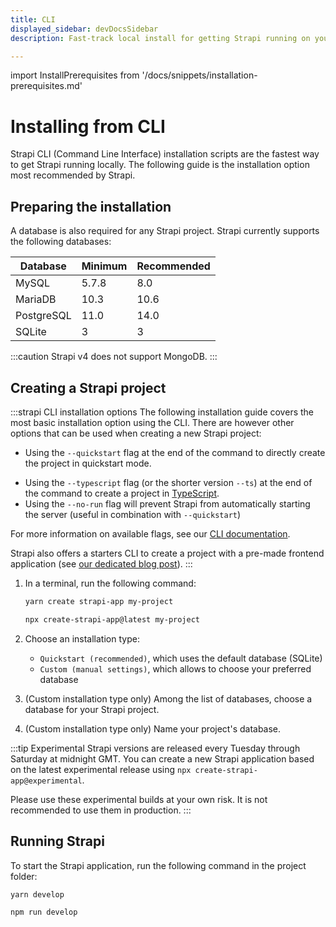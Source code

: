 ```yaml
---
title: CLI
displayed_sidebar: devDocsSidebar
description: Fast-track local install for getting Strapi running on your computer in less than a minute.

---
```


import InstallPrerequisites from '/docs/snippets/installation-prerequisites.md'

# Installing from CLI

Strapi CLI (Command Line Interface) installation scripts are the fastest way to get Strapi running locally. The following guide is the installation option most recommended by Strapi.

## Preparing the installation

<InstallPrerequisites components={props.components} />

A database is also required for any Strapi project. Strapi currently supports the following databases:

| Database   | Minimum | Recommended |
|------------|---------|-------------|
| MySQL      | 5.7.8   | 8.0         |
| MariaDB    | 10.3    | 10.6        |
| PostgreSQL | 11.0    | 14.0        |
| SQLite     | 3       | 3           |

:::caution
Strapi v4 does not support MongoDB.
:::

## Creating a Strapi project

:::strapi CLI installation options
The following installation guide covers the most basic installation option using the CLI. There are however other options that can be used when creating a new Strapi project:

- Using the `--quickstart` flag at the end of the command to directly create the project in quickstart mode.
<!-- 👇 Temporarily disabled while we update the Templates documentation -->
<!-- - Using the `--template` flag at the end of the command to create a project with pre-made Strapi configurations (see [Templates](./templates)). -->
- Using the `--typescript` flag (or the shorter version `--ts`) at the end of the command to create a project in [TypeScript](/dev-docs/typescript).
- Using the `--no-run` flag will prevent Strapi from automatically starting the server (useful in combination with `--quickstart`)

For more information on available flags, see our [CLI documentation](/dev-docs/cli).

Strapi also offers a starters CLI to create a project with a pre-made frontend application (see [our dedicated blog post](https://strapi.io/blog/announcing-the-strapi-starter-cli)).
:::

1. In a terminal, run the following command:

    <Tabs groupId="yarn-npm">

      <TabItem value="yarn" label="yarn">

      ```sh
      yarn create strapi-app my-project
      ```

      </TabItem>

      <TabItem value="npm" label="npm">

      ```sh
      npx create-strapi-app@latest my-project
      ```
      
      </TabItem>

    </Tabs>

2. Choose an installation type:

   - `Quickstart (recommended)`, which uses the default database (SQLite)
   - `Custom (manual settings)`, which allows to choose your preferred database

3. (Custom installation type only) Among the list of databases, choose a database for your Strapi project.

4. (Custom installation type only) Name your project's database.

:::tip
Experimental Strapi versions are released every Tuesday through Saturday at midnight GMT. You can create a new Strapi application based on the latest experimental release using `npx create-strapi-app@experimental`.

Please use these experimental builds at your own risk. It is not recommended to use them in production.
:::

## Running Strapi

To start the Strapi application, run the following command in the project folder:

<Tabs groupId="yarn-npm">

<TabItem value="yarn" label="yarn">

```sh
yarn develop
```

</TabItem>

<TabItem value="npm" label="npm">

```bash
npm run develop
```

</TabItem>

</Tabs>

